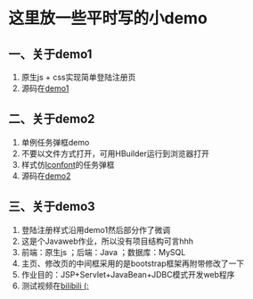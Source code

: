 # 这里放一些平时写的小demo

## 一、关于demo1

  1. 原生js + css实现简单登陆注册页
  2. 源码在[demo1][1]

[1]: https://github.com/LIAO-QI/Shiina-repository/tree/shiina-demo/demo1

## 二、关于demo2

  1. 单例任务弹框demo
  2. 不要以文件方式打开，可用HBuilder运行到浏览器打开
  3. 样式仿[Iconfont][2]的任务弹框
  4. 源码在[demo2][3]

[2]: https://www.iconfont.cn/
[3]: https://github.com/LIAO-QI/Shiina-repository/tree/shiina-demo/demo2

## 三、关于demo3

 1. 登陆注册样式沿用demo1然后部分作了微调
 2. 这是个Javaweb作业，所以没有项目结构可言hhh
 3. 前端：原生js ；后端：Java ；数据库：MySQL
 4. 主页、修改页的中间框采用的是bootstrap框架再附带修改了一下
 5. 作业目的：JSP+Servlet+JavaBean+JDBC模式开发web程序
 6. 测试视频在[bilibili (:][4]

[4]: https://www.bilibili.com/video/BV1ef4y1S7Lj
